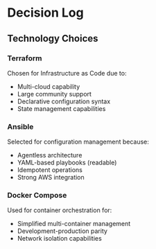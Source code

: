 # Decision Log

## Technology Choices

### Terraform
Chosen for Infrastructure as Code due to:
- Multi-cloud capability
- Large community support
- Declarative configuration syntax
- State management capabilities

### Ansible
Selected for configuration management because:
- Agentless architecture
- YAML-based playbooks (readable)
- Idempotent operations
- Strong AWS integration

### Docker Compose
Used for container orchestration for:
- Simplified multi-container management
- Development-production parity
- Network isolation capabilities
